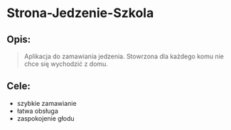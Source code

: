 # Strona-Jedzenie-Szkola
## Opis:
> Aplikacja do zamawiania jedzenia. Stowrzona dla każdego komu nie chce się wychodzić z domu.

## Cele:
+ szybkie zamawianie
+ łatwa obsługa
+ zaspokojenie głodu


